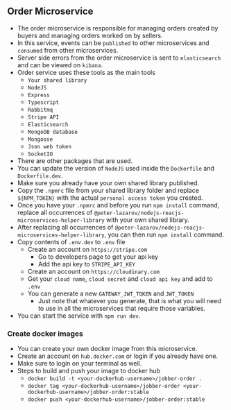 ## Order Microservice
* The order microservice is responsible for managing orders created by buyers and managing orders worked on by sellers.
* In this service, events can be `published` to other microservices and `consumed` from other microservices.
* Server side errors from the order microservice is sent to `elasticsearch` and can be viewed on `kibana`.
* Order service uses these tools as the main tools
  * `Your shared library`
  * `NodeJS`
  * `Express`
  * `Typescript`
  * `Rabbitmq`
  * `Stripe API`
  * `Elasticsearch`
  * `MongoDB database`
  * `Mongoose`
  * `Json web token`
  * `SocketIO`
* There are other packages that are used.
* You can update the version of `NodeJS` used inside the `Dockerfile` and `Dockerfile.dev`.
* Make sure you already have your own shared library published.
* Copy the `.npmrc` file from your shared library folder and replace `${NPM_TOKEN}` with the actual `personal access token` you created.
* Once you have your `.npmrc` and before you run `npm install` command, replace all occurrences of `@peter-lazarov/nodejs-reacjs-microservices-helper-library` with your own shared library.
* After replacing all occurrences of `@peter-lazarov/nodejs-reacjs-microservices-helper-library`, you can then run `npm install` command.
* Copy contents of `.env.dev` to `.env` file
  * Create an account on `https://stripe.com`
    * Go to developers page to get your api key
    * Add the api key to `STRIPE_API_KEY`
  * Create an account on `https://cloudinary.com`
  * Get your `cloud name`, `cloud secret` and `cloud api key` and add to `.env`
  * You can generate a new `GATEWAY_JWT_TOKEN` and `JWT_TOKEN`
    * Just note that whatever you generate, that is what you will need to use in all the microservices that require those variables.
* You can start the service with `npm run dev`.

### Create docker images
* You can create your own docker image from this microservice.
* Create an account on `hub.docker.com` or login if you already have one.
* Make sure to login on your terminal as well.
* Steps to build and push your image to docker hub
  * `docker build -t <your-dockerhub-username>/jobber-order .`
  * `docker tag <your-dockerhub-username>/jobber-order <your-dockerhub-username>/jobber-order:stable`
  * `docker push <your-dockerhub-username>/jobber-order:stable`
